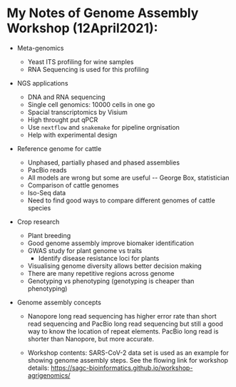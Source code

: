 # My Notes of Genome Assembly Workshop (12April2021):

  - Meta-genomics
    - Yeast ITS profiling for wine samples
    - RNA Sequencing is used for this profiling

  - NGS applications
    - DNA and RNA sequencing
    - Single cell genomics: 10000 cells in one go
    - Spacial transcriptomics by Visium
    - High throught put qPCR
    - Use `nextflow` and `snakemake` for pipeline orgnisation
    - Help with experimental design

  - Reference genome for cattle
    - Unphased, partially phased and phased assemblies
    - PacBio reads
    - All models are wrong but some are useful -- George Box, statistician
    - Comparison of cattle genomes
    - Iso-Seq data
    - Need to find good ways to compare different genomes of cattle species

  - Crop research
    - Plant breeding
    - Good genome assembly improve biomaker identification
    - GWAS study for plant genome vs traits
      - Identify disease resistance loci for plants
    - Visualising genome diversity allows better decision making
    - There are many repetitive regions across genome
    - Genotyping vs phenotyping (genotyping is cheaper than phenotyping)

  - Genome assembly concepts

    - Nanopore long read sequencing has higher error rate than short read
    sequencing and PacBio long read sequencing but still a good way to know the
    location of repeat elements. PacBio long read is shorter than Nanopore, but
    more accurate.

    - Workshop contents: SARS-CoV-2 data set is used as an example for showing
    genome assembly steps. See the flowing link for workshop details:
    https://sagc-bioinformatics.github.io/workshop-agrigenomics/
